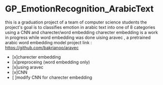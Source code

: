 # GP_EmotionRecognition_ArabicText
this is a graduation project of a team of computer science students 
the project's goal is to classifies emotion in arabic text into one of 8 categories
using a CNN and charecter/word embedding 
charecter embedding is a work in progress while word embedding was done uising aravec , a pretrained arabic word embedding model 
project link : https://github.com/bakrianoo/aravec

- [x]charecter embedding 
- [x]preproceing (word embedding only)
- [x]using aravec
- [x]CNN 
- [ ]modify CNN for charecter embedding  
